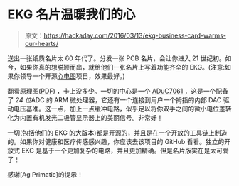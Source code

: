 # EKG 名片温暖我们的心

> 原文：<https://hackaday.com/2016/03/13/ekg-business-card-warms-our-hearts/>

送出一张纸质名片太 60 年代了。分发一张 PCB 名片，会让你进入 21 世纪初。如今，如果你真的想脱颖而出，就给他们一张名片上写着功能齐全的 EKG。(注意:如果你领导一个开源[心电图](https://en.wikipedia.org/wiki/Electrocardiography)项目，效果最好。)

翻看[原理图(PDF)](http://mobilecg.img/cardsch.pdf) ，卡上没多少。一切的中心是一个 [ADuC7061](http://www.analog.com/en/products/processors-dsp/analog-microcontrollers/arm7-core-products/aduc7061.html#product-overview) ，这是一个配备了 *24 位*ADC 的 ARM 微处理器，它还有一个连接到用户一个拇指的内部 DAC 驱动电压基准。这一点，加上一点缓冲电路，似乎足以将你双手之间的微小电位差转化为内置有机发光二极管显示器上的美丽信号。非常好！

一切(包括他们的 EKG 的大版本)都是开源的，并且是在一个开放的工具链上制造的。如果你对健康和医疗传感感兴趣，你应该去该项目的 GitHub 看看。独立的开放式 EKG 是基于一个更加复杂的电路，并且更加精确。但是名片版实在是太可爱了！

感谢[Ag Primatic]的提示！